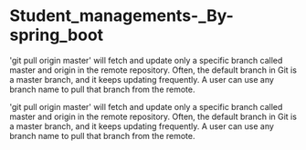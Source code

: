 # Student_managements-_By-spring_boot

'git pull origin master' will fetch and update only a specific branch called master and origin in the remote repository. Often, the default branch in Git is a master branch, and it keeps updating frequently. A user can use any branch name to pull that branch from the remote.

'git pull origin master' will fetch and update only a specific branch called master and origin in the remote repository. Often, the default branch in Git is a master branch, and it keeps updating frequently. A user can use any branch name to pull that branch from the remote.
